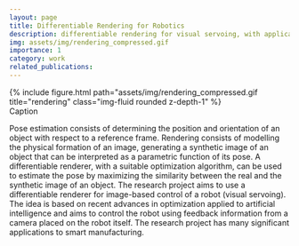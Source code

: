 ```yaml
---
layout: page
title: Differentiable Rendering for Robotics
description: differentiable rendering for visual servoing, with application to smart manufacturing
img: assets/img/rendering_compressed.gif
importance: 1
category: work
related_publications: 
---
```



<div class="row">
    <div class="col-sm mt-3 mt-md-0">
        {% include figure.html path="assets/img/rendering_compressed.gif title="rendering" class="img-fluid rounded z-depth-1" %}
    </div>
</div>
<div class="caption">
    Caption
</div>

Pose estimation consists of determining the position and orientation of an object with respect to a reference frame. Rendering consists of modelling the physical formation of an image, generating a synthetic image of an object that can be interpreted as a parametric function of its pose. A differentiable renderer, with a suitable optimization algorithm, can be used to estimate the pose by maximizing the similarity between the real and the synthetic image of an object. The research project aims to use a differentiable renderer for image-based control of a robot (visual servoing). The idea is based on recent advances in optimization applied to artificial intelligence and aims to control the robot using feedback information from a camera placed on the robot itself. The research project has many significant applications to smart manufacturing.


